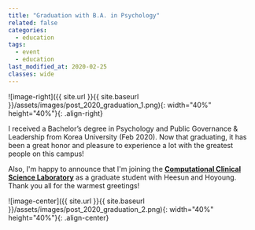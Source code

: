 ```yaml
---
title: "Graduation with B.A. in Psychology"
related: false
categories:
  - education
tags:
  - event
  - education
last_modified_at: 2020-02-25
classes: wide
---
```

![image-right]({{ site.url }}{{ site.baseurl }}/assets/images/post_2020_graduation_1.png){: width="40%" height="40%"}{: .align-right} 

I received a Bachelor’s degree in Psychology and Public Governance & Leadership from Korea University (Feb 2020). Now that graduating, it has been a great honor and pleasure to experience a lot with the greatest people on this campus! 

Also, I'm happy to announce that I'm joining the [**Computational Clinical Science Laboratory**](https://ccs-lab.github.io/) as a graduate student with Heesun and Hoyoung. Thank you all for the warmest greetings!  

![image-center]({{ site.url }}{{ site.baseurl }}/assets/images/post_2020_graduation_2.png){: width="40%" height="40%"}{: .align-center}
